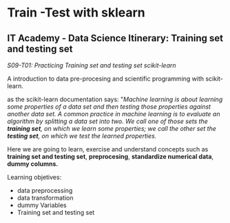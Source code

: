 # Train -Test with sklearn
## IT Academy - Data Science Itinerary: Training set and testing set

*S09-T01: Practicing Training set and testing set scikit-learn*

A introduction to data pre-procesing and scientific programming with scikit-learn.

as the scikit-learn documentation says: "*Machine learning is about learning some properties of a data set and then testing those properties against another data set. A common practice in machine learning is to evaluate an algorithm by splitting a data set into two. We call one of those sets the **training set**, on which we learn some properties; we call the other set the **testing set**, on which we test the learned properties.*

Here we are going to learn, exercise and understand concepts such as **training set and testing set**, **preprocesing**, **standardize numerical data**, **dummy columns.**

Learning objetives:

+ data preprocessing
+ data transformation
+ dummy Variables
+ Training set and testing set
